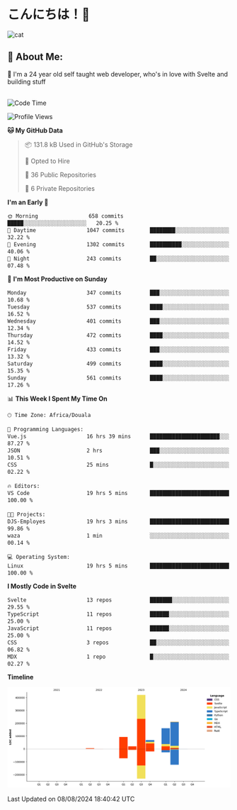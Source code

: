 

# こんにちは！🙂  
![cat](https://github.com/michaelnji/michaelnji/assets/73862378/606e99e9-2c18-4853-8722-991e4af8eae6)

## 💫 About Me:
🙂 I'm a 24 year old self taught web developer, who's in love with Svelte and building stuff <br><br>

<!--START_SECTION:waka-->
![Code Time](http://img.shields.io/badge/Code%20Time-844%20hrs%205%20mins-blue)

![Profile Views](http://img.shields.io/badge/Profile%20Views-1-blue)

**🐱 My GitHub Data** 

> 📦 131.8 kB Used in GitHub's Storage 
 > 
> 💼 Opted to Hire
 > 
> 📜 36 Public Repositories 
 > 
> 🔑 6 Private Repositories 
 > 
**I'm an Early 🐤** 

```text
🌞 Morning                658 commits         █████░░░░░░░░░░░░░░░░░░░░   20.25 % 
🌆 Daytime                1047 commits        ████████░░░░░░░░░░░░░░░░░   32.22 % 
🌃 Evening                1302 commits        ██████████░░░░░░░░░░░░░░░   40.06 % 
🌙 Night                  243 commits         ██░░░░░░░░░░░░░░░░░░░░░░░   07.48 % 
```
📅 **I'm Most Productive on Sunday** 

```text
Monday                   347 commits         ███░░░░░░░░░░░░░░░░░░░░░░   10.68 % 
Tuesday                  537 commits         ████░░░░░░░░░░░░░░░░░░░░░   16.52 % 
Wednesday                401 commits         ███░░░░░░░░░░░░░░░░░░░░░░   12.34 % 
Thursday                 472 commits         ████░░░░░░░░░░░░░░░░░░░░░   14.52 % 
Friday                   433 commits         ███░░░░░░░░░░░░░░░░░░░░░░   13.32 % 
Saturday                 499 commits         ████░░░░░░░░░░░░░░░░░░░░░   15.35 % 
Sunday                   561 commits         ████░░░░░░░░░░░░░░░░░░░░░   17.26 % 
```


📊 **This Week I Spent My Time On** 

```text
🕑︎ Time Zone: Africa/Douala

💬 Programming Languages: 
Vue.js                   16 hrs 39 mins      ██████████████████████░░░   87.27 % 
JSON                     2 hrs               ███░░░░░░░░░░░░░░░░░░░░░░   10.51 % 
CSS                      25 mins             █░░░░░░░░░░░░░░░░░░░░░░░░   02.22 % 

🔥 Editors: 
VS Code                  19 hrs 5 mins       █████████████████████████   100.00 % 

🐱‍💻 Projects: 
DJS-Employes             19 hrs 3 mins       █████████████████████████   99.86 % 
waza                     1 min               ░░░░░░░░░░░░░░░░░░░░░░░░░   00.14 % 

💻 Operating System: 
Linux                    19 hrs 5 mins       █████████████████████████   100.00 % 
```

**I Mostly Code in Svelte** 

```text
Svelte                   13 repos            ███████░░░░░░░░░░░░░░░░░░   29.55 % 
TypeScript               11 repos            ██████░░░░░░░░░░░░░░░░░░░   25.00 % 
JavaScript               11 repos            ██████░░░░░░░░░░░░░░░░░░░   25.00 % 
CSS                      3 repos             ██░░░░░░░░░░░░░░░░░░░░░░░   06.82 % 
MDX                      1 repo              █░░░░░░░░░░░░░░░░░░░░░░░░   02.27 % 
```



**Timeline**

![Lines of Code chart](https://raw.githubusercontent.com/michaelnji/michaelnji/main/assets/bar_graph.png)


 Last Updated on 08/08/2024 18:40:42 UTC
<!--END_SECTION:waka-->
